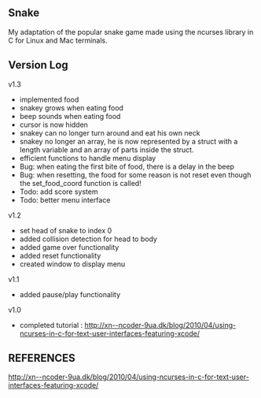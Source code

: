 Snake
-----

My adaptation of the popular snake game made using the ncurses library in C for Linux and Mac terminals.


Version Log
-----------
v1.3
- implemented food
- snakey grows when eating food
- beep sounds when eating food
- cursor is now hidden
- snakey can no longer turn around and eat his own neck
- snakey no longer an array, he is now represented by a struct with a length variable and an array of parts inside the struct.
- efficient functions to handle menu display
- Bug: when eating the first bite of food, there is a delay in the beep
- Bug: when resetting, the food for some reason is not reset even though the set_food_coord function is called!
- Todo: add score system
- Todo: better menu interface

v1.2
- set head of snake to index 0
- added collision detection for head to body
- added game over functionality
- added reset functionality
- created window to display menu

v1.1
- added pause/play functionality

v1.0
- completed tutorial : http://xn--ncoder-9ua.dk/blog/2010/04/using-ncurses-in-c-for-text-user-interfaces-featuring-xcode/


REFERENCES
----------
http://xn--ncoder-9ua.dk/blog/2010/04/using-ncurses-in-c-for-text-user-interfaces-featuring-xcode/

